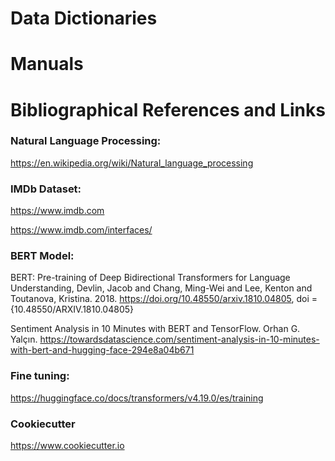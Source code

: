 
# Data Dictionaries

# Manuals

# Bibliographical References and Links


### Natural Language Processing:

https://en.wikipedia.org/wiki/Natural_language_processing

### IMDb Dataset:

https://www.imdb.com

https://www.imdb.com/interfaces/

### BERT Model:

BERT: Pre-training of Deep Bidirectional Transformers for Language Understanding, Devlin, Jacob and Chang, Ming-Wei and Lee, Kenton and Toutanova, Kristina. 2018. https://doi.org/10.48550/arxiv.1810.04805, doi = {10.48550/ARXIV.1810.04805}

Sentiment Analysis in 10 Minutes with BERT and TensorFlow. Orhan G. Yalçın. https://towardsdatascience.com/sentiment-analysis-in-10-minutes-with-bert-and-hugging-face-294e8a04b671

### Fine tuning:

https://huggingface.co/docs/transformers/v4.19.0/es/training

### Cookiecutter

https://www.cookiecutter.io
  
